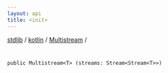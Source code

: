 ```yaml
---
layout: api
title: <init>
---
```

[stdlib](../../index.md) / [kotlin](../index.md) / [Multistream](index.md) / [<init>](_init_.md)

# <init>

```
public Multistream<T> (streams: Stream<Stream<T>>)
```
